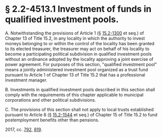 # § 2.2-4513.1 Investment of funds in qualified investment pools.

<p>A. Notwithstanding the provisions of Article 1 (§ <a href='http://law.lis.virginia.gov/vacode/15.2-1300/'>15.2-1300</a> et seq.) of Chapter 13 of Title 15.2, in any locality in which the authority to invest moneys belonging to or within the control of the locality has been granted to its elected treasurer, the treasurer may act on behalf of his locality to become a participating political subdivision in qualified investment pools without an ordinance adopted by the locality approving a joint exercise of power agreement. For purposes of this section, "qualified investment pool" means a jointly administered investment pool organized as a trust fund pursuant to Article 1 of Chapter 13 of Title 15.2 that has a professional investment manager.</p><p>B. Investments in qualified investment pools described in this section shall comply with the requirements of this chapter applicable to municipal corporations and other political subdivisions.</p><p>C. The provisions of this section shall not apply to local trusts established pursuant to Article 8 (§ <a href='http://law.lis.virginia.gov/vacode/15.2-1544/'>15.2-1544</a> et seq.) of Chapter 15 of Title 15.2 to fund postemployment benefits other than pensions.</p><p>2017, cc. <a href='http://lis.virginia.gov/cgi-bin/legp604.exe?171+ful+CHAP0792'>792</a>, <a href='http://lis.virginia.gov/cgi-bin/legp604.exe?171+ful+CHAP0819'>819</a>.</p>
